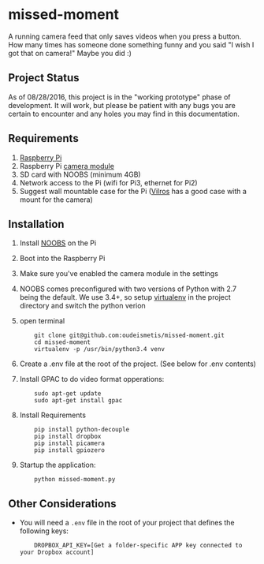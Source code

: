 # missed-moment

A running camera feed that only saves videos when you press a button. How many times has someone done something funny and you said "I wish I got that on camera!" Maybe you did :)

## Project Status

As of 08/28/2016, this project is in the "working prototype" phase of development. It will work, but please be patient with any bugs you are certain to encounter and any holes you may find in this documentation.

## Requirements

1. [Raspberry Pi](https://www.raspberrypi.org/products/)
1. Raspberry Pi [camera module](https://www.raspberrypi.org/products/camera-module-v2/)
1. SD card with NOOBS (minimum 4GB)
1. Network access to the Pi (wifi for Pi3, ethernet for Pi2)
1. Suggest wall mountable case for the Pi ([Vilros](http://www.vilros.com/) has a good case with a mount for the camera)

## Installation

1. Install [NOOBS](https://www.raspberrypi.org/downloads/noobs/) on the Pi
1. Boot into the Raspberry Pi
1. Make sure you've enabled the camera module in the settings
1. NOOBS comes preconfigured with two versions of Python with 2.7 being the default. We use 3.4+, so setup [virtualenv](http://docs.python-guide.org/en/latest/dev/virtualenvs/) in the project directory and switch the python verion
1. open terminal

    ```
        git clone git@github.com:oudeismetis/missed-moment.git
        cd missed-moment
        virtualenv -p /usr/bin/python3.4 venv
    ```


1. Create a .env file at the root of the project. (See below for .env contents)
1. Install GPAC to do video format opperations:

    ```
        sudo apt-get update
        sudo apt-get install gpac
    ```

1. Install Requirements

    ```
        pip install python-decouple
        pip install dropbox
        pip install picamera
        pip install gpiozero
    ```
1. Startup the application:

    ```
        python missed-moment.py
    ```

## Other Considerations

- You will need a `.env` file in the root of your project that defines the following keys:


    ```
        DROPBOX_API_KEY=[Get a folder-specific APP key connected to your Dropbox account]
    ```
